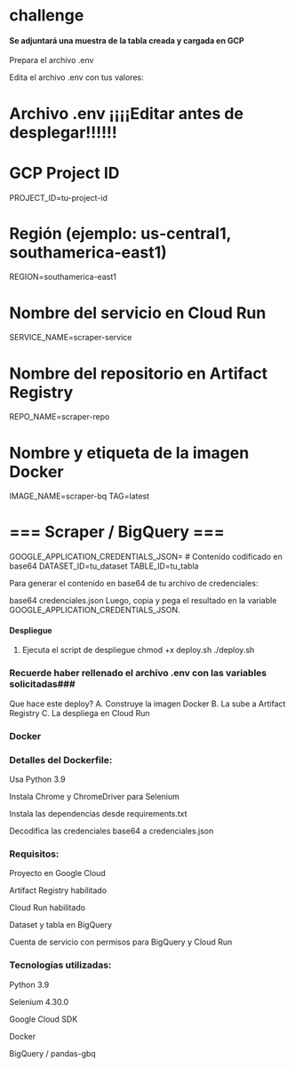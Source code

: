 # challenge

#### Se adjuntará una muestra de la tabla creada y cargada en GCP 

Prepara el archivo .env

Edita el archivo .env con tus valores:
# Archivo .env  ¡¡¡¡Editar antes de desplegar!!!!!!

# GCP Project ID
PROJECT_ID=tu-project-id

# Región (ejemplo: us-central1, southamerica-east1)
REGION=southamerica-east1

# Nombre del servicio en Cloud Run
SERVICE_NAME=scraper-service

# Nombre del repositorio en Artifact Registry
REPO_NAME=scraper-repo

# Nombre y etiqueta de la imagen Docker
IMAGE_NAME=scraper-bq
TAG=latest

# === Scraper / BigQuery ===
GOOGLE_APPLICATION_CREDENTIALS_JSON=  # Contenido codificado en base64
DATASET_ID=tu_dataset
TABLE_ID=tu_tabla

Para generar el contenido en base64 de tu archivo de credenciales:

base64 credenciales.json
Luego, copia y pega el resultado en la variable GOOGLE_APPLICATION_CREDENTIALS_JSON.


#### Despliegue

1. Ejecuta el script de despliegue
chmod +x deploy.sh
./deploy.sh
### Recuerde haber rellenado el archivo .env con las variables solicitadas###

Que hace este deploy?
A.  Construye la imagen Docker
B.  La sube a Artifact Registry
C.  La despliega en Cloud Run


### Docker

### Detalles del Dockerfile:
Usa Python 3.9

Instala Chrome y ChromeDriver para Selenium

Instala las dependencias desde requirements.txt

Decodifica las credenciales base64 a credenciales.json


### Requisitos:

Proyecto en Google Cloud

Artifact Registry habilitado

Cloud Run habilitado

Dataset y tabla en BigQuery

Cuenta de servicio con permisos para BigQuery y Cloud Run



### Tecnologías utilizadas:

Python 3.9

Selenium 4.30.0

Google Cloud SDK

Docker

BigQuery / pandas-gbq


